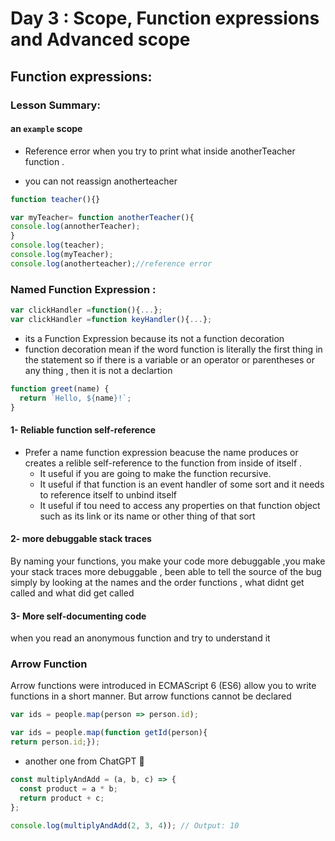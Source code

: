 # Day 3 : Scope, Function expressions and Advanced scope
## Function expressions: 
### Lesson Summary:
#### an `example` scope

- Reference error when you try to print what inside anotherTeacher function .

- you can not reassign anotherteacher 

```javascript
function teacher(){}

var myTeacher= function anotherTeacher(){
console.log(annotherTeacher);
}
console.log(teacher);
console.log(myTeacher);
console.log(anotherteacher);//reference error 
```
### Named Function Expression : 
```javascript
var clickHandler =function(){...};
var clickHandler =function keyHandler(){...};
```
- its a Function Expression because its not a function decoration
- function decoration mean if the word function is literally the first thing in the statement 
so if there is a variable or an operator or parentheses or any thing , then it is not a declartion
```javascript
function greet(name) {
  return `Hello, ${name}!`;
}

```
#### 1- Reliable function self-reference 
- Prefer a name function expression beacuse the name produces or creates a relible self-reference to the function from inside of itself .
   * It useful if you are going to make the function recursive.
   * It useful if that function is an event handler of some sort and it needs to reference itself to unbind itself
   * It useful if tou need to access any properties on that function object such as its link or its name or other thing of that sort 
#### 2- more debuggable stack traces
By naming your functions, you make your code more debuggable  ,you make your stack traces more debuggable , been able to tell the source of the bug simply by looking at the names and the order functions , what didnt get called and what did get called 

#### 3- More self-documenting code
when you read an anonymous function and try to understand it 

### Arrow Function 
Arrow functions were introduced in ECMAScript 6 (ES6) allow you to write functions in a short manner. But arrow functions cannot be declared

```javascript
var ids = people.map(person => person.id);

var ids = people.map(function getId(person){
return person.id;});
```
* another one from ChatGPT

```javascript
const multiplyAndAdd = (a, b, c) => {
  const product = a * b;
  return product + c;
};

console.log(multiplyAndAdd(2, 3, 4)); // Output: 10

```
